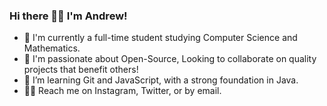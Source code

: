 ### Hi there 🏄🏼 I'm Andrew!
- 🏯 I'm currently a full-time student studying Computer Science and Mathematics.
- 🌸 I'm passionate about Open-Source, Looking to collaborate on quality projects that benefit others!
- 🐣 I’m learning Git and JavaScript, with a strong foundation in Java.
- 🐸💬 Reach me on Instagram, Twitter, or by email.
